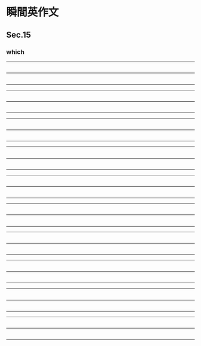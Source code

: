 # 瞬間英作文
## Sec.15
### which
***
<!-- 1 -->
## 
---
## 
***
***
<!-- 2 -->
## 
---
## 
***
***
<!-- 3 -->
## 
---
## 
***
***
<!-- 4 -->
## 
---
## 
***
***
<!-- 5 -->
## 
---
## 
***
***
<!-- 6 -->
## 
## 
---
## 
## 
***
***
<!-- 7 -->
## 
## 
---
## 
## 
***
***
<!-- 8 -->
## 
## 
---
## 
## 
***
***
<!-- 9 -->
## 
## 
---
## 
## 
***
***
<!-- 10 -->
## 
## 
---
## 
## 
***
